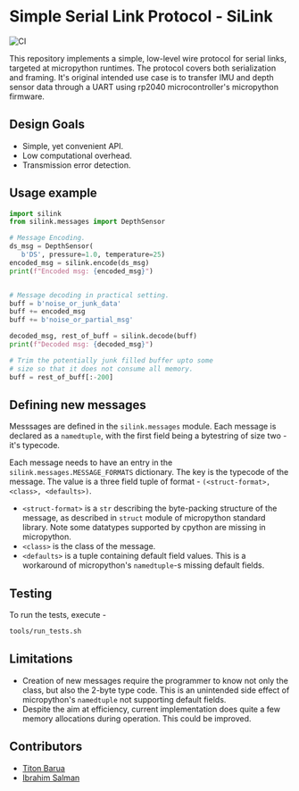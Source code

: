 # Simple Serial Link Protocol - SiLink

![CI](https://github.com/18r441m/silink/actions/workflows/ci.yml/badge.svg)

This repository implements a simple, low-level wire protocol for
serial links, targeted at micropython runtimes. The protocol covers
both serialization and framing. It's original intended use case is to
transfer IMU and depth sensor data through a UART using rp2040
microcontroller's micropython firmware.


## Design Goals

- Simple, yet convenient API.
- Low computational overhead.
- Transmission error detection.


## Usage example

```python
import silink
from silink.messages import DepthSensor

# Message Encoding.
ds_msg = DepthSensor(
   b'DS', pressure=1.0, temperature=25)
encoded_msg = silink.encode(ds_msg)
print(f"Encoded msg: {encoded_msg}")


# Message decoding in practical setting.
buff = b'noise_or_junk_data'
buff += encoded_msg
buff += b'noise_or_partial_msg'

decoded_msg, rest_of_buff = silink.decode(buff)
print(f"Decoded msg: {decoded_msg}")

# Trim the potentially junk filled buffer upto some
# size so that it does not consume all memory.
buff = rest_of_buff[:-200]
```


## Defining new messages

Messsages are defined in the `silink.messages` module. Each
message is declared as a `namedtuple`, with the first field
being a bytestring of size two - it's typecode.

Each message needs to have an entry in the
`silink.messages.MESSAGE_FORMATS` dictionary. The key is
the typecode of the message. The value is a three field
tuple of format - `(<struct-format>, <class>, <defaults>)`.

- `<struct-format>` is a `str` describing the byte-packing structure of
  the message, as described in `struct` module of micropython standard
  library. Note some datatypes supported by cpython are missing in
  micropython.
- `<class>` is the class of the message.
- `<defaults>` is a tuple containing default field values. This is a
  workaround of micropython's `namedtuple`-s missing default fields.


## Testing

To run the tests, execute -
```bash
tools/run_tests.sh
```

## Limitations

- Creation of new messages require the programmer to know not only
  the class, but also the 2-byte type code. This is an unintended
  side effect of micropython's `namedtuple` not supporting default
  fields.
- Despite the aim at efficiency, current implementation does quite
  a few memory allocations during operation. This could be improved.


## Contributors
- [Titon Barua](https://github.com/titonbarua)
- [Ibrahim Salman](https://github.com/18r441m)


